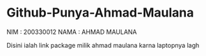 # Github-Punya-Ahmad-Maulana

NIM : 200330012
NAMA : AHMAD MAULANA


Disini ialah link package milik ahmad maulana
karna laptopnya lagh
